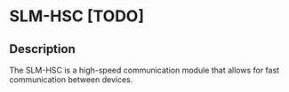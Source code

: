 # SLM-HSC [TODO]

## Description

The SLM-HSC is a high-speed communication module that allows for fast communication between devices.


